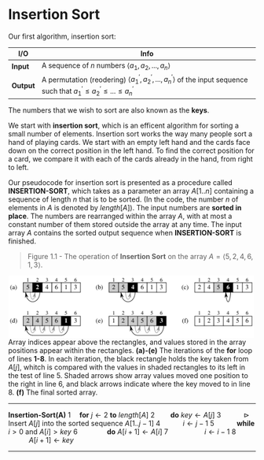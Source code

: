 # Insertion Sort

Our first algorithm, insertion sort:

| I/O | Info |
|-----|------|
|**Input**| A sequence of $n$ numbers $\langle a_{1}, a_{2}, ..., a_{n}\rangle$
|**Output**| A permutation (reodering) $\langle a_{1}^{'}, a_{2}^{'}, ..., a_{n}^{'}\rangle$ of the input sequence such that $a_{1}^{'} \le a_{2}^{'} \le ... \le a_{n}^{'}$

The numbers that we wish to sort are also known as the __keys__.

We start with __insertion sort__, which is an efficent algorithm for sorting a small number of elements. Insertion sort works the way many people sort a hand of playing cards. We start with an empty left hand and the cards face down on the correct position in the left hand. To find the correct position for a card, we compare it with each of the cards already in the hand, from right to left.

Our pseudocode for insertion sort is presented as a procedure called __INSERTION-SORT__, which takes as a parameter an array $A[1..n]$ containing a sequence of length $n$ that is to be sorted. (In the code, the number $n$ of elements in $A$ is denoted by $length[A]$). The input numbers are __sorted in place__. The numbers are rearranged within the array $A$, with at most a constant number of them stored outside the array at any time. The input array $A$ contains the sorted output sequence when __INSERTION-SORT__ is finished.

> Figure 1.1 - The operation of __Insertion Sort__ on the array $A = \langle 5, 2, 4, 6, 1, 3 \rangle$.
<img align="left" src="https://github.com/romuro-pauliv/Algorithms/blob/main/a1%20-%20Insertion%20Sort/static/Insertion%20Sort.png?raw=true" alt="Insertion Sort" width="500"/>

Array indices appear above the rectangles, and values stored in the array positions appear within the rectangles. __(a)-(e)__ The iterations of the __for__ loop of lines __1-8__. In each iteration, the black rectangle holds the key taken from $A[j]$, whitch is compared with the values in shaded rectangles to its left in the test of line 5. Shaded arrows show array values moved one position to the right in line 6, and black arrows indicate where the key moved to in line 8. __(f)__ The final sorted array.

---

__Insertion-Sort(A)__
1 &emsp;__for__ $j\leftarrow 2$ __to__ $length[A]$
2 &emsp;&emsp;__do__ $key\leftarrow A[j]$
3 &emsp;&emsp;&emsp;$\triangleright$ Insert $A[j]$ into the sorted sequence $A[1..j-1]$
4 &emsp;&emsp;&emsp;$i\leftarrow j-1$
5 &emsp;&emsp;&emsp;__while__ $i > 0$ and $A[i] > key$
6 &emsp;&emsp;&emsp;&emsp;__do__ $A[i+1]\leftarrow A[i]$
7 &emsp;&emsp;&emsp;&emsp;&emsp;$i\leftarrow i - 1$
8 &emsp;&emsp;&emsp;$A[i + 1]\leftarrow key$

---
